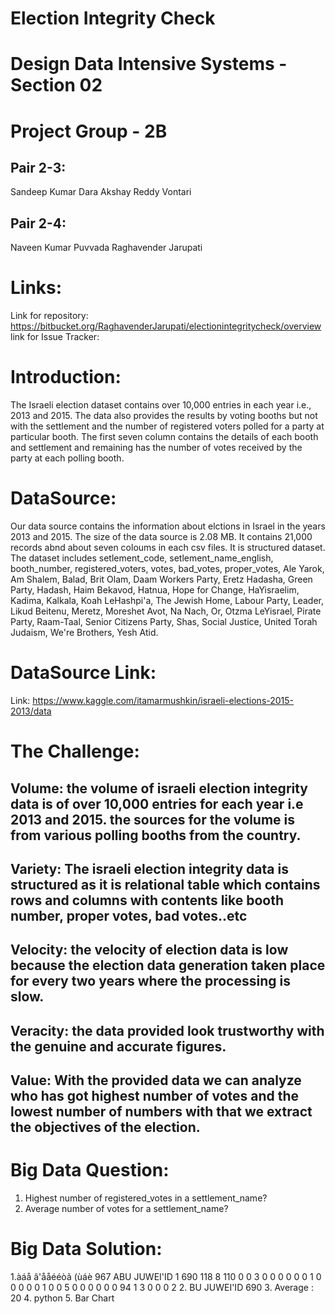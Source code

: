 # Election Integrity Check
# Design Data Intensive Systems - Section 02
# Project Group - 2B
  ## Pair 2-3:
  Sandeep Kumar Dara
  Akshay Reddy Vontari
  ## Pair 2-4:
  Naveen Kumar Puvvada
  Raghavender Jarupati
# Links:
Link for repository: https://bitbucket.org/RaghavenderJarupati/electionintegritycheck/overview
link for Issue Tracker:
# Introduction:
The Israeli election dataset contains over 10,000 entries in each year i.e., 2013 and 2015. The data also provides the results by voting booths but not with the settlement and the number of registered voters polled for a party at particular booth. The first seven column contains the details of each booth and settlement and remaining has the number of votes received by the party at each polling booth.
# DataSource:
  Our data source contains the information about elctions in Israel in the years 2013 and 2015. The size of the data source is 2.08 MB. It contains 21,000 records abnd about seven coloums in each csv files. It is structured dataset. The dataset includes setlement_code, setlement_name_english, booth_number, registered_voters, votes, bad_votes, proper_votes, Ale Yarok, Am Shalem, Balad, Brit Olam, Daam Workers Party, Eretz Hadasha, Green Party, Hadash, Haim Bekavod, Hatnua, Hope for Change, HaYisraelim, Kadima, Kalkala, Koah LeHashpi'a, The Jewish Home, Labour Party, Leader, Likud Beitenu, Meretz, Moreshet Avot, Na Nach, Or, Otzma LeYisrael, Pirate Party, Raam-Taal, Senior Citizens Party, Shas, Social Justice, United Torah Judaism, We're Brothers, Yesh Atid.
# DataSource Link:
Link: https://www.kaggle.com/itamarmushkin/israeli-elections-2015-2013/data
# The Challenge:
  ## Volume: the volume of israeli election integrity data is of over 10,000 entries for each year i.e 2013 and 2015. the sources for the volume is from various polling booths from the country.
  ## Variety: The israeli election integrity data is structured as it is relational table which contains rows and columns with contents like booth number, proper votes, bad votes..etc
  ## Velocity: the velocity of election data is low because the election data generation taken place for every two years where the processing is slow.
  ## Veracity: the data provided look trustworthy with the genuine and accurate figures.
  ## Value: With the provided data we can analyze who has got highest number of votes and the lowest number of numbers with that we extract the objectives of the election.
# Big Data Question:
 1. Highest number of registered_votes in a settlement_name?
 2. Average number of votes for a settlement_name?
 # Big Data Solution:
 1.àáå â'ååééòã (ùáè	967	ABU JUWEI'ID	1	690	118	8	110	0	0	3	0	0	0	0	0	0	1	0	0	0	0	0	1	0	0	5	0	0	0	0	0	0	94	1	3	0	0	0	2
 2. BU JUWEI'ID  690
 3. Average :  20
 4. python
 5. Bar Chart